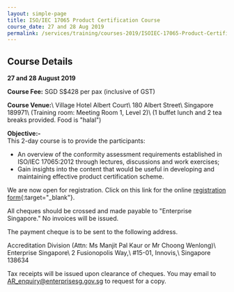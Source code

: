 ```yaml
---
layout: simple-page
title: ISO/IEC 17065 Product Certification Course
course_date: 27 and 28 Aug 2019
permalink: /services/training/courses-2019/ISOIEC-17065-Product-Certification-Course
---
```


## Course Details
**27 and 28 August 2019**

**Course Fee:** SGD S$428 per pax (inclusive of GST)

**Course Venue:**\\
Village Hotel Albert Court\\
180 Albert Street\\
Singapore 189971\\
(Training room:  Meeting Room 1, Level 2)\\
(1 buffet lunch and 2 tea breaks provided.  Food is "halal")
 
**Objective:-**  
This 2-day course is to provide the participants:

* An overview of the conformity assessment requirements established in ISO/IEC 17065:2012 through lectures, discussions and work exercises;
* Gain insights into the content that would be useful in developing and maintaining effective product certification scheme.

We are now open for registration.  Click on this link for the online [registration form](https://form.gov.sg/5d1ed34b9ca58e0018fae30c){:target="\_blank"}. <!-- The {:target="\_blank"} syntax is used to open the form in a new tab / window -->
 
All cheques should be crossed and made payable to "Enterprise Singapore." No invoices will be issued.

The payment cheque is to be sent to the following address.
 
Accreditation Division (Attn: Ms Manjit Pal Kaur or Mr Choong Wenlong)\\
Enterprise Singapore\\
2 Fusionopolis Way,\\
#15-01, Innovis,\\
Singapore 138634

Tax receipts will be issued upon clearance of cheques. You may email to AR_enquiry@enterprisesg.gov.sg to request for a copy.
